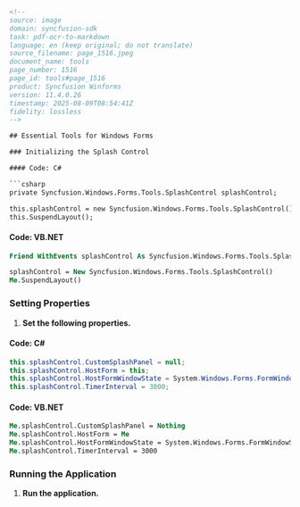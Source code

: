 ```html
<!-- 
source: image
domain: syncfusion-sdk
task: pdf-ocr-to-markdown
language: en (keep original; do not translate)
source_filename: page_1516.jpeg
document_name: tools
page_number: 1516
page_id: tools#page_1516
product: Syncfusion Winforms
version: 11.4.0.26
timestamp: 2025-08-09T08:54:41Z
fidelity: lossless
-->

## Essential Tools for Windows Forms

### Initializing the Splash Control

#### Code: C#

```csharp
private Syncfusion.Windows.Forms.Tools.SplashControl splashControl;

this.splashControl = new Syncfusion.Windows.Forms.Tools.SplashControl();
this.SuspendLayout();
```

#### Code: VB.NET

```vb
Friend WithEvents splashControl As Syncfusion.Windows.Forms.Tools.SplashControl

splashControl = New Syncfusion.Windows.Forms.Tools.SplashControl()
Me.SuspendLayout()
```

### Setting Properties

1. **Set the following properties.**

#### Code: C#

```csharp
this.splashControl.CustomSplashPanel = null;
this.splashControl.HostForm = this;
this.splashControl.HostFormWindowState = System.Windows.Forms.FormWindowState.Normal;
this.splashControl.TimerInterval = 3000;
```

#### Code: VB.NET

```vb
Me.splashControl.CustomSplashPanel = Nothing
Me.splashControl.HostForm = Me
Me.splashControl.HostFormWindowState = System.Windows.Forms.FormWindowState.Normal
Me.splashControl.TimerInterval = 3000
```

### Running the Application

1. **Run the application.**

<!-- tags: [Syncfusion Winforms, Splash Control, Tools, Initialization, Properties] keywords: [SplashControl, HostForm, HostFormWindowState, TimerInterval] -->
```